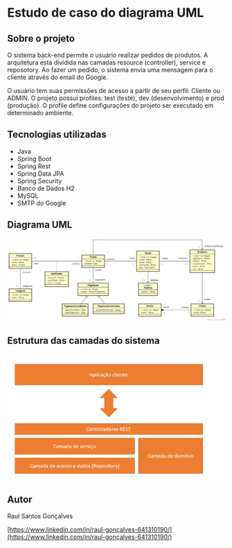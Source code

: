# Estudo de caso do diagrama UML

## Sobre o projeto
O sistema back-end permite o usuário realizar pedidos de produtos. A arquitetura está dividida nas camadas resource (controller), service e reposotory. 
Ao fazer um pedido, o sistema envia uma mensagem para o cliente através do email do Google. 

O usuário tem suas permissões de acesso a partir de seu perfil: Cliente ou ADMIN.
O projeto possui profiles: test (teste), dev (desenvolvimento) e prod (produção). 
O profile define configurações do projeto ser executado em determinado ambiente.

## Tecnologias utilizadas
* Java
* Spring Boot
* Spring Rest
* Spring Data JPA
* Spring Security
* Banco de Dados H2
* MySQL
* SMTP do Google

## Diagrama UML
![Diagrama UML](imagens_sistema/diagrama.png)

## Estrutura das camadas do sistema
![Estrutura das camadas](imagens_sistema/estrutura_camadas.png)

## Autor
Raul Santos Gonçalves

[https://www.linkedin.com/in/raul-gonçalves-641310190/](https://www.linkedin.com/in/raul-gonçalves-641310190/)
